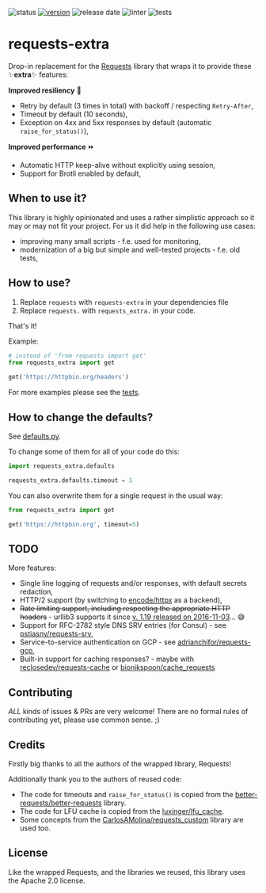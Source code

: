 ![status](https://img.shields.io/pypi/status/requests-extra)
[![version](https://badge.fury.io/py/requests-extra.svg)](https://badge.fury.io/py/requests-extra)
![release date](https://img.shields.io/github/release-date-pre/requests-extra/requests-extra)
![linter](https://github.com/requests-extra/requests-extra/workflows/Linter%20(Black)/badge.svg)
![tests](https://github.com/requests-extra/requests-extra/workflows/Tests%20(tox%20%26%20pytest)/badge.svg)

# requests-extra

Drop-in replacement for the [Requests](https://github.com/psf/requests) library
that wraps it to provide these ✨**extra**✨ features:

**Improved resiliency** 🤘

* Retry by default (3 times in total) with backoff / respecting `Retry-After`,
* Timeout by default (10 seconds),
* Exception on 4xx and 5xx responses by default (automatic `raise_for_status()`),

**Improved performance** ⏩

* Automatic HTTP keep-alive without explicitly using session,
* Support for Brotli enabled by default,

## When to use it?

This library is highly opinionated and uses a rather simplistic approach so it may or may not fit your project.
For us it did help in the following use cases:

* improving many small scripts - f.e. used for monitoring,
* modernization of a big but simple and well-tested projects - f.e. old tests,

## How to use?

1. Replace `requests` with `requests-extra` in your dependencies file
2. Replace `requests.` with `requests_extra.` in your code.

That's it!

Example:
```python
# instead of 'from requests import get'
from requests_extra import get

get('https://httpbin.org/headers')
```

For more examples please see the [tests](https://github.com/requests-extra/requests-extra/tree/main/tests).

## How to change the defaults?

See [defaults.py](https://github.com/requests-extra/requests-extra/blob/main/requests_extra/defaults.py).

To change some of them for all of your code do this:
```python
import requests_extra.defaults

requests_extra.defaults.timeout = 1
```

You can also overwrite them for a single request in the usual way:
```python
from requests_extra import get

get('https://httpbin.org', timeout=5)
```

## TODO

More features:

* Single line logging of requests and/or responses, with default secrets redaction,
* HTTP/2 support (by switching to [encode/httpx](https://github.com/encode/httpx) as a backend),
* ~~Rate limiting support, including respecting the appropriate HTTP headers~~ - urllib3 supports it
  since [v. 1.19 released on 2016-11-03](https://github.com/urllib3/urllib3/blob/master/CHANGES.rst#119-2016-11-03)... 😅
* Support for RFC-2782 style DNS SRV entries (for Consul) -
  see [pstiasny/requests-srv](https://github.com/pstiasny/requests-srv),
* Service-to-service authentication on GCP -
  see [adrianchifor/requests-gcp](https://github.com/adrianchifor/requests-gcp),
* Built-in support for caching responses? -
  maybe with [reclosedev/requests-cache](https://github.com/reclosedev/requests-cache)
  or [bionikspoon/cache_requests](https://github.com/bionikspoon/cache_requests)

## Contributing

*ALL* kinds of issues & PRs are very welcome! There are no formal rules of contributing yet, please use common sense. ;)

## Credits

Firstly big thanks to all the authors of the wrapped library, Requests!

Additionally thank you to the authors of reused code:

* The code for timeouts and `raise_for_status()` is copied from
the [better-requests/better-requests](https://github.com/better-requests/better-requests) library.
* The code for LFU cache is copied from the [luxinger/lfu_cache](https://github.com/luxigner/lfu_cache).
* Some concepts from
the [CarlosAMolina/requests_custom](https://github.com/CarlosAMolina/requests_custom) library are used too.

## License

Like the wrapped Requests, and the libraries we reused, this library uses the Apache 2.0 license.

